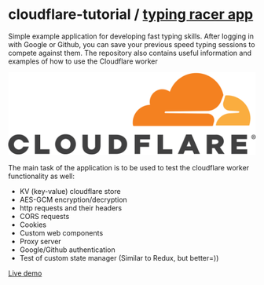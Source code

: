 # cloudflare-tutorial / [typing racer app](https://github-proxy.maksgalochkin2.workers.dev/test/index.html)


 Simple example application for developing fast typing skills. After logging in with Google or Github, you can save your previous speed typing sessions to compete against them. The repository also contains useful information and examples of how to use the Cloudflare worker

<img src="StateManagement(TypingRacerApp)/static/img/1200px-Cloudflare-logo-vector.svg.png" style="text-align: center"/>

The main task of the application is to be used to test the cloudflare worker functionality as well: 
- KV (key-value) cloudflare store
- AES-GCM encryption/decryption
- http requests and their headers
- CORS requests
- Cookies
- Custom web components
- Proxy server
- Google/Github authentication
- Test of custom state manager (Similar to Redux, but better=))

[Live demo](https://github-proxy.maksgalochkin2.workers.dev/test/index.html)

